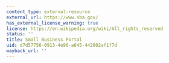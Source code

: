 ```yaml
---
content_type: external-resource
external_url: https://www.sba.gov/
has_external_license_warning: true
license: https://en.wikipedia.org/wiki/All_rights_reserved
status: ''
title: Small Business Portal
uid: d7d57756-0913-4e96-a645-442002af1f7d
wayback_url: ''
---
```

